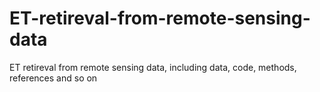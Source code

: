 # ET-retireval-from-remote-sensing-data
ET retireval from remote sensing data, including data, code, methods, references and so on 
